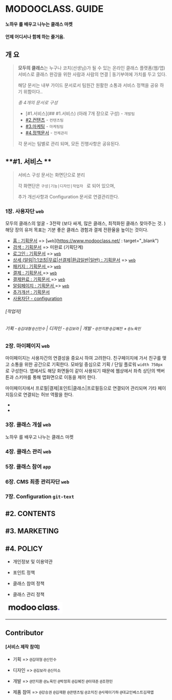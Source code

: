 # MODOOCLASS. GUIDE

#### **노하우** 를 배우고 나누는 클래스 마켓 

#### 언제 어디서나 함께 하는 즐거움. 





## 개 요

>  **모두의 클래스**는 누구나 코치(선생님)가 될 수 있는 온라인 클래스 플랫폼(웹/앱) 서비스로 
>  클래스 완강을 위한 사람과 사람의 연결 | 동기부여에 가치를 두고 있다. 
>
>  해당 문서는 내부 가이드 문서로서 팀원간 원활한 소통과 서비스 정책을 공유 하기 위함이다..
>
>  *총 4개의 문서로 구성*
>
>  - [#1.서비스](## #1.서비스) (아래 7개 장으로 구성) - `개발팀`
>  - [#2.컨텐츠](contents) - `컨텐츠팀`
>  - [#3.마케팅](marketing) - `마케팅팀`
>  - [#4.정책문서](policy) - `전체관리`
>
>  각 문서는 팀별로 관리 되며, 모든 진행사항은 공유된다.



## **#1. 서비스 **



> 서비스 구성 문서는 화면단으로 분리
>
> 각 화면단은 `구성|기능|디자인|작업자 `  로  되어 있으며,
>
> 추가 개선사항과  Configuration 문서로 연결관리한다. 



###   1장. 사용자단  `web`

모두의 클래스의 얼굴 - 3전략 (보다 싸게, 많은 클래스, 최적화된 클래스 찾아주는 것. )  
해당 장의 유저 목표는 기분 좋은 클래스 경험과 결제 전환율을 높이는 것이다. 

- [홈 : 기획문서](service/ch1_home)  => [`web`](https://www.modooclass.net/ : target="_blank") 
- [검색 : 기획문서](service/ch1_home/search) => 미완료 (기획단계)
- [로그인 : 기획문서](service/ch1_home/login)   =>   [`web`](https://www.modooclass.net/modoo/login)
- [상세 (알림|1:1코칭|무료|선결제|환급일반|일반) : 기획문서](service/ch1_home/detail)   =>  [`web`](https://www.modooclass.net/class/classDetail/483)
- [패키지 : 기획문서 ](service/ch1_home/package)   =>  [`web`](https://www.modooclass.net/class/pay/package/488)
- [결제 : 기획문서 ](service/ch1_home/pay)   =>  [`web`](https://www.modooclass.net/class/pay/payinfo/488/214)
- [결제완료 : 기획문서 ](service/ch1_home/pay/confirm)   =>   [`web`](https://www.modooclass.net/class/group/436)
- [알림페이지 : 기획문서 ](service/ch1_home/pay/alram)   =>  [`web`](https://www.modooclass.net/class/confirm/alarm/646/member/140019?token=eyJ0eXAiOiJKV1QiLCJhbGciOiJIUzI1NiJ9.eyJpc3MiOiJodHRwczpcL1wvYXBpLmVuZml0Lm5ldFwvYXBpXC92M1wvb3BlbmNhbGxcLzY0NiIsImlhdCI6MTU2MjcxNDczNSwiZXhwIjoxNTYzOTI0MzM1LCJuYmYiOjE1NjI3MTQ3MzUsImp0aSI6IlY4cUZlNVdUZVppbk9YYzYiLCJzdWIiOjE0MDAxOSwicHJ2IjoiOTYyYTE0ZDQ4YzQyOWUzYTZhYWIzNjEwYzAzNTJiZmJiNDVlZmM1OCJ9.42H7yjucquFfqHzDn5Xoo_Rf9qqEs16Oa50c3iO0T-g)
- [추가개선 : 기획문서 ](service/ch1_home/upgrade)
- [사용자단 - configuration ](service/ch7_configuration/home)

###### [작업자]

###### 기획 - `@김대형` `@신민수`  | 디자인 - `@김보라`  | 개발 - `@안지환` `@김혜진`  + `@노육민`



###   2장. 마이페이지  `web` 

마이페이지는 사용자간의 연결성을 중요시 하여 고려한다. 친구페이지에 가서 친구를 맺고 소통을 위한 공간으로 기획한다.  모바일 중심으로 기획 / 단일 플로워  `width 750px` 로 구성한다. 앱에서도 해당 화면들이 같이 사용되기 때문에 웹상에서 좌측 상단의 백버튼과 스키마를 통해 앱화면으로 이동을 제어 한다.  

마이페이지에서 프로필|결제|포인트|클래스|프로필등으로 연결되어 관리되며 기타 페이지등으로 연결되는 허브 역활을 한다.  

- 

- 

  



###   3장. 클래스 개설  `web`

노하우 를 배우고 나누는 클래스 마켓



###   4장. 클래스 관리  `web`





###   5장. 클래스 참여  `app`





 ###   6장. CMS 최종 관리자단  `web`





###   7장. Configuration  `git-text`





##  **#2. CONTENTS** 





## **#3. MARKETING**





## **#4. POLICY**

- 개인정보 및 이용약관

- 포인트 정책

- 클래스 참여 정책

- 클래스 관리 정책

  







![](assets/image/logo1024.png)

-----------------------------------------------------------------------------------------------------------------------------------



##  Contributor 

#### [서비스 제작 참여]

- 기획 => `@김대형` `@신민수`

- 디자인 => `@김보라` `@신미소`

- 개발 => `@안지환` `@노육민` `@박정희` `@김혜진` `@이대준` `@조현민`

- 제품 참여 => `@강승권` `@김재환` `@콘텐츠팀` `@코치진` `@사제이기하` `@대교인베스트김재엽`

  
